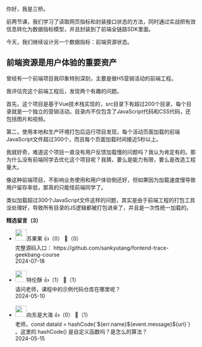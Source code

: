 你好，我是三桥。

前两节课，我们学习了读取网页指标和封装接口状态的方法，同时通过实战把有效信息转化为数据指标模型，并且封装到了前端全链路SDK里面。

今天，我们继续设计另一个数据指标：前端资源状态。

## 前端资源是用户体验的重要资产

曾经有一个前端项目我印象特别深刻，主要是做H5营销活动的前端工程。

我评估完这个前端工程后，发现两个有趣的问题。

首先，这个项目是基于Vue技术栈实现的，src目录下有超过200个目录，每个目录就是一个独立的营销活动。目录内不仅包含了JavaScript代码和CSS代码，还包括图片和视频。

第二，使用本地和生产环境打包后运行项目发现，每个活动页面加载的前端JavaScript文件超过300个，而且每个页面加载时间接近5秒以上。

我就好奇，难道这个项目一直没有用户反馈加载慢的问题吗？我认为肯定有的。那为什么没有前端同学去优化这个项目呢？我猜，要么是能力有限，要么是改造工程量大。

像这种前端项目，不影响业务使用和用户体验倒还好，但如果因为加载速度慢导致用户留存率低，那真的只能怪前端同学了。

类似加载超过300个JavaScript文件这样的问题，其实是由于前端工程的打包工具没处理好，导致所有目录的JS逻辑都被打包进来了，并且是一次性统一加载的。
<div><strong>精选留言（3）</strong></div><ul>
<li><img src="https://static001.geekbang.org/account/avatar/00/2b/86/73/5190bbde.jpg" width="30px"><span>苏果果</span> 👍（0） 💬（0）<div>完整源码入口：
https:&#47;&#47;github.com&#47;sankyutang&#47;fontend-trace-geekbang-course</div>2024-07-18</li><br/><li><img src="https://static001.geekbang.org/account/avatar/00/2b/fa/db/8c1fc63b.jpg" width="30px"><span>特伦酥</span> 👍（1） 💬（1）<div>请问老师，课程中的示例代码仓库在哪里呢？</div>2024-05-10</li><br/><li><img src="https://static001.geekbang.org/account/avatar/00/1f/3c/10/61efe672.jpg" width="30px"><span>向东是大海</span> 👍（0） 💬（1）<div>老师，const dataId = hashCode(`${err.name}${event.message}${url}`) 。这里的 hashCode() 是自定义函数吗？是怎么的算法？</div>2024-05-15</li><br/>
</ul>
